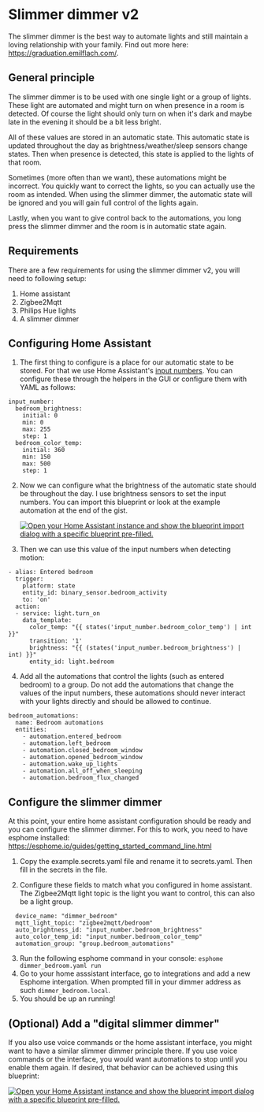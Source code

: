 # Slimmer dimmer v2
The slimmer dimmer is the best way to automate lights and still maintain a loving relationship with your family. Find out more here: https://graduation.emilflach.com/.

## General principle
The slimmer dimmer is to be used with one single light or a group of lights. These light are automated and might turn on when presence in a room is detected. Of course the light should only turn on when it's dark and maybe late in the evening it should be a bit less bright. 

All of these values are stored in an automatic state. This automatic state is updated throughout the day as brightness/weather/sleep sensors change states. Then when presence is detected, this state is applied to the lights of that room. 

Sometimes (more often than we want), these automations might be incorrect. You quickly want to correct the lights, so you can actually use the room as intended. When using the slimmer dimmer, the automatic state will be ignored and you will gain full control of the lights again.

Lastly, when you want to give control back to the automations, you long press the slimmer dimmer and the room is in automatic state again. 

## Requirements
There are a few requirements for using the slimmer dimmer v2, you will need to following setup:
1. Home assistant
2. Zigbee2Mqtt 
3. Philips Hue lights
4. A slimmer dimmer

## Configuring Home Assistant
1. The first thing to configure is a place for our automatic state to be stored. For that we use Home Assistant's [input numbers](https://www.home-assistant.io/integrations/input_number/). You can configure these through the helpers in the GUI or configure them with YAML as follows:

```
input_number:
  bedroom_brightness:
    initial: 0
    min: 0
    max: 255
    step: 1
  bedroom_color_temp:
    initial: 360
    min: 150
    max: 500
    step: 1
```
2. Now we can configure what the brightness of the automatic state should be throughout the day. I use brightness sensors to set the input numbers. You can import this blueprint or look at the example automation at the end of the gist.

    [![Open your Home Assistant instance and show the blueprint import dialog with a specific blueprint pre-filled.](https://my.home-assistant.io/badges/blueprint_import.svg)](https://my.home-assistant.io/redirect/blueprint_import/?blueprint_url=https%3A%2F%2Fgist.github.com%2FEmilFlach%2F26eeba2d836b143636cb39cdb0b74ec7)

3. Then we can use this value of the input numbers when detecting motion:
```
- alias: Entered bedroom
  trigger:
    platform: state
    entity_id: binary_sensor.bedroom_activity
    to: 'on'
  action:
  - service: light.turn_on
    data_template:
      color_temp: "{{ states('input_number.bedroom_color_temp') | int }}"
      transition: '1'
      brightness: "{{ (states('input_number.bedroom_brightness') | int) }}"
      entity_id: light.bedroom
```

4. Add all the automations that control the lights (such as entered bedroom) to a group. Do not add the automations that change the values of the input numbers, these automations should never interact with your lights directly and should be allowed to continue.
```
bedroom_automations:
  name: Bedroom automations
  entities:
    - automation.entered_bedroom
    - automation.left_bedroom
    - automation.closed_bedroom_window
    - automation.opened_bedroom_window
    - automation.wake_up_lights
    - automation.all_off_when_sleeping
    - automation.bedroom_flux_changed
```

## Configure the slimmer dimmer
At this point, your entire home assistant configuration should be ready and you can configure the slimmer dimmer. For this to work, you need to have esphome installed: https://esphome.io/guides/getting_started_command_line.html

1. Copy the example.secrets.yaml file and rename it to secrets.yaml. Then fill in the secrets in the file.

2. Configure these fields to match what you configured in home assistant. The Zigbee2Mqtt light topic is the light you want to control, this can also be a light group.
```
  device_name: "dimmer_bedroom"
  mqtt_light_topic: "zigbee2mqtt/bedroom"
  auto_brightness_id: "input_number.bedroom_brightness"
  auto_color_temp_id: "input_number.bedroom_color_temp"
  automation_group: "group.bedroom_automations"
```

3. Run the following esphome command in your console: `esphome dimmer_bedroom.yaml run`
4. Go to your home asssistant interface, go to integrations and add a new Esphome intergation. When prompted fill in your dimmer address as such `dimmer_bedroom.local`.
5. You should be up an running!

## (Optional) Add a "digital slimmer dimmer"
If you also use voice commands or the home assistant interface, you might want to have a similar slimmer dimmer principle there. If you use voice commands or the interface, you would want automations to stop until you enable them again. If desired, that behavior can be achieved using this blueprint:

[![Open your Home Assistant instance and show the blueprint import dialog with a specific blueprint pre-filled.](https://my.home-assistant.io/badges/blueprint_import.svg)](https://my.home-assistant.io/redirect/blueprint_import/?blueprint_url=https%3A%2F%2Fgist.github.com%2FEmilFlach%2F4e70ed38a07c8921ec8c8151f7f86e2f)

